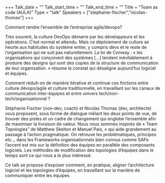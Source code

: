 +++
Talk_date = ""
Talk_start_time = ""
Talk_end_time = ""
Title = "Team as code (AULA)"
Type = "talk"
Speakers = ["stephanie-fischer","nicolas-thomas"]
+++

Comment rendre l’ensemble de l’entreprise agile/devops?

Très souvent, la culture DevOps démarre par les développeurs et les opérations. C’est normal et attendu. Mais ce déploiement de culture se heurte aux habitudes du système entier, y compris dévs et le reste de l’organisation qui ne suit pas naturellement. La loi de Conway : « les organisations qui conçoivent des systèmes [...] tendent inévitablement à produire des designs qui sont des copies de la structure de communication de leur organisation. » résume le constat qui désaligne aujourd’hui logiciel et équipes.

Comment réduit-on de manière itérative et continue ces frictions entre culture dévops/agile et culture traditionnelle, en travaillant sur les canaux de communication inter-équipes et entre univers tech/non-tech/organisationnel ?

Stéphanie Fischer (non-dev, coach) et Nicolas Thomas (dev, architecte) vous proposent, sous forme de dialogue mêlant les deux points de vue, de trouver des pistes et un cadre de changement qui englobe l’ensemble afin de maximiser la livraison de valeur. Nous nous sommes inspirés de « Team Topologies” de Matthew Skelton et Manuel Pais, » qui aide grandement au passage à l’action pragmatique. On retrouve les problématiques, principes etc.., dans les Frameworks organisationnels bien connus comme SAFe l’accent est mis sur la définition des équipes en parallèle des composants logiciels. Les méthodes de modification des topologies d’équipes dans le temps sont ce qui nous a le plus intéressé.

Ce talk se propose d’exposer comment, en pratique, aligner l’architecture logiciel et les topologies d’équipes, en travaillant sur la manière de communiquer entre les équipes
